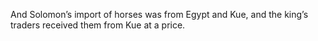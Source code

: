 And Solomon’s import of horses was from Egypt and Kue, and the king’s traders received them from Kue at a price.

